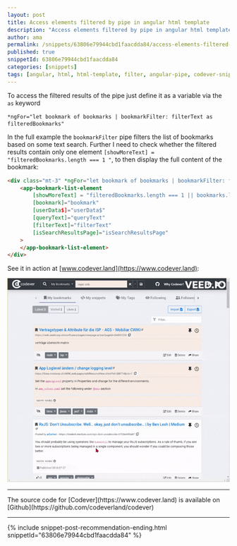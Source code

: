 ```yaml
---
layout: post
title: Access elements filtered by pipe in angular html template
description: "Access elements filtered by pipe in angular html template code snippet"
author: ama
permalink: /snippets/63806e79944cbd1faacdda84/access-elements-filtered-by-pipe-in-angular-html-template
published: true
snippetId: 63806e79944cbd1faacdda84
categories: [snippets]
tags: [angular, html, html-template, filter, angular-pipe, codever-snippets]
---
```


To access the filtered results of the pipe just define it as a variable via the `as` keyword

```
*ngFor="let bookmark of bookmarks | bookmarkFilter: filterText as filteredBookmarks"
```

In the full example the `bookmarkFilter` pipe filters the list of bookmarks based on some text search.
Further I need to check whether the filtered results contain only one element `[showMoreText] = "filteredBookmarks.length === 1 "`,
to then display the full content of the bookmark:

```html
<div class="mt-3" *ngFor="let bookmark of bookmarks | bookmarkFilter: filterText as filteredBookmarks">
    <app-bookmark-list-element
        [showMoreText] = "filteredBookmarks.length === 1 || bookmarks.length === 1"
        [bookmark]="bookmark"
        [userData$]="userData$"
        [queryText]="queryText"
        [filterText]="filterText"
        [isSearchResultsPage]="isSearchResultsPage"
    >
    </app-bookmark-list-element>
</div>
```

See it in action at [www.codever.land](https://www.codever.land):

![Copy-to-clipboard-demo](/images/posts/2022-11-25-get-filtered-results-from-angular-pipe/filter-bookmarks-results-expanding.gif)

<hr>
The source code for [Codever](https://www.codever.land) is available on [Github](https://github.com/codeverland/codever)
<hr/>

 {% include snippet-post-recommendation-ending.html snippetId="63806e79944cbd1faacdda84" %}
